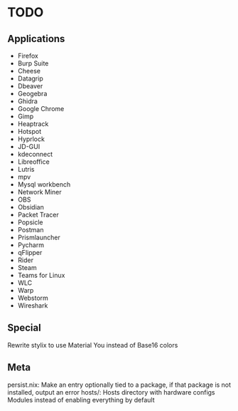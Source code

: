 # TODO
## Applications
- Firefox
- Burp Suite
- Cheese
- Datagrip
- Dbeaver
- Geogebra
- Ghidra
- Google Chrome
- Gimp
- Heaptrack
- Hotspot
- Hyprlock
- JD-GUI
- kdeconnect
- Libreoffice
- Lutris
- mpv
- Mysql workbench
- Network Miner
- OBS
- Obsidian
- Packet Tracer
- Popsicle
- Postman
- Prismlauncher
- Pycharm
- qFlipper
- Rider
- Steam
- Teams for Linux
- WLC
- Warp
- Webstorm
- Wireshark

## Special
Rewrite stylix to use Material You instead of Base16 colors

## Meta
persist.nix: Make an entry optionally tied to a package, if that package is not installed, output an error
hosts/: Hosts directory with hardware configs
Modules instead of enabling everything by default
